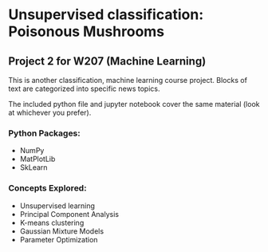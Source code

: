 # Unsupervised classification: Poisonous Mushrooms

## Project 2 for W207 (Machine Learning)

This is another classification, machine learning course project. Blocks of text are categorized into specific news topics. 

The included python file and jupyter notebook cover the same material (look at whichever you prefer).

### Python Packages:
* NumPy
* MatPlotLib
* SkLearn

### Concepts Explored:
* Unsupervised learning
* Principal Component Analysis
* K-means clustering
* Gaussian Mixture Models
* Parameter Optimization